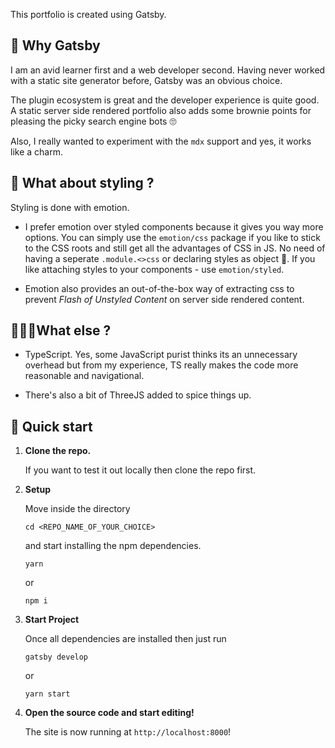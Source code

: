 
This portfolio is created using Gatsby.

## 🧐 Why Gatsby

I am an avid learner first and a web developer second. Having never worked with a static site generator before, Gatsby was an obvious choice. 

The plugin ecosystem is great and the developer experience is quite good. A static server side rendered portfolio also adds some brownie points for pleasing the picky search engine bots 🙄 

Also, I really wanted to experiment with the `mdx` support and yes, it works like a charm. 


## 💅 What about styling ?

Styling is done with emotion. 
  
- I prefer emotion over styled components because it gives you way more options. You can simply use the `emotion/css` package if you like to stick to the CSS roots and still get all the advantages of CSS in JS. No need of having a seperate `.module.<>css` or declaring styles as object 🤭. If you like attaching styles to your components - use `emotion/styled`.

- Emotion also provides an out-of-the-box way of extracting css to prevent _Flash of Unstyled Content_ on server side rendered content. 
  
  
## 🤸🏽‍♂️What else ?


- TypeScript. Yes, some JavaScript purist thinks its an unnecessary overhead but from my experience, TS really makes the code more reasonable and navigational.
 
- There's also a bit of ThreeJS added to spice things up.


## 🚀 Quick start


1.  **Clone the repo.**

    If you want to test it out locally then clone the repo first.
	
2.  **Setup**

    Move inside the directory 
	
	```
	cd <REPO_NAME_OF_YOUR_CHOICE> 
	```
	
	and start installing the npm dependencies.
	
	```
	yarn
	```
	
	or 
	
	```
	npm i
	```
	
2.  **Start Project**

    Once all dependencies are installed then just run
	
	```
	gatsby develop
	```
	
	or
	
	```
	yarn start
	```
	


3.  **Open the source code and start editing!**

    The site is now running at `http://localhost:8000`!

 

